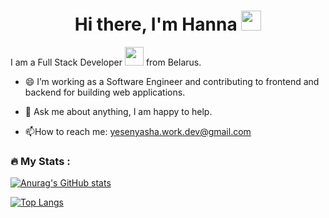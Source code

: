 <!--
**HannaPleshko/HannaPleshko** is a ✨ _special_ ✨ repository because its `README.md` (this file) appears on your GitHub profile.

Here are some ideas to get you started:

- 🔭 I’m currently working on ...
- 🌱 I’m currently learning ...
- 👯 I’m looking to collaborate on ...
- 🤔 I’m looking for help with ...
- 💬 Ask me about ...
- 📫 How to reach me: ...
- 😄 Pronouns: ...
- ⚡ Fun fact: ...
-->
<h1 align="center">Hi there, I'm Hanna 
<img src="https://github.com/blackcater/blackcater/raw/main/images/Hi.gif" height="32"/></h1>  
  
 I am a Full Stack Developer <img src="https://media.giphy.com/media/WUlplcMpOCEmTGBtBW/giphy.gif" width="30"> from Belarus.  
 - 😄 I’m working as a Software Engineer and contributing to frontend and backend for building web applications.

- 💬 Ask me about anything, I am happy to help.

- :mailbox:How to reach me: yesenyasha.work.dev@gmail.com

   
   
### :fire: My Stats :

[![Anurag's GitHub stats](https://github-readme-stats.vercel.app/api?username=HannaPleshko)](https://github.com/anuraghazra/github-readme-stats)


[![Top Langs](https://github-readme-stats.vercel.app/api/top-langs/?username=HannaPleshko&layout=compact)](https://github.com/anuraghazra/github-readme-stats)

